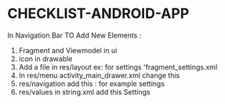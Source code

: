 # CHECKLIST-ANDROID-APP

In Navigation Bar TO Add New Elements :

1. Fragment and Viewmodel in ui
2. icon in drawable
3. Add a file in res/layout ex: for settings 'fragment_settings.xml
4. In res/menu activity_main_drawer.xml change this
         <item
            android:id="@+id/nav_settings"
            android:icon="@drawable/ic_menu_settings"
            android:title="@string/menu_settings" />
5. res/navigation add this : for example settings
<fragment
        android:id="@+id/nav_settings"
        android:name="com.example.checklist_android_app.ui.settings.SettingsFragment"
        android:label="@string/menu_settings"
        tools:layout="@layout/fragment_settings" />
6. res/values in string.xml add this
<string name="menu_settings">Settings</string>